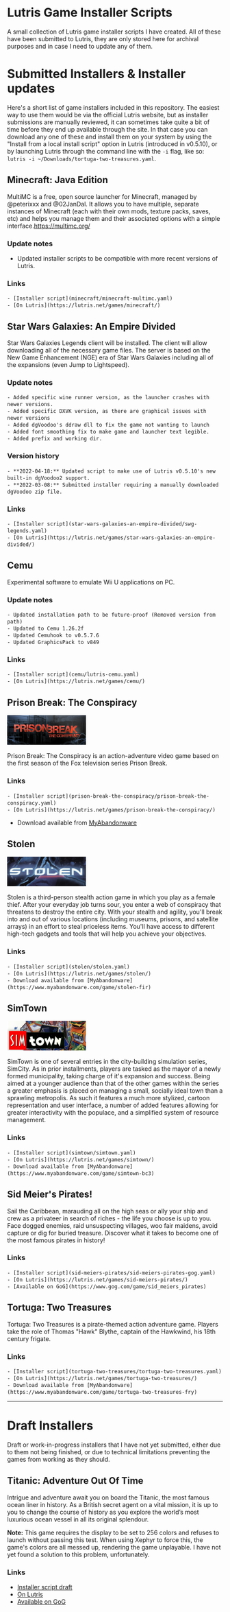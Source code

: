# Lutris Game Installer Scripts

A small collection of Lutris game installer scripts I have created. All of these have been submitted to Lutris, they are only stored here for archival purposes and in case I need to update any of them.

# Submitted Installers & Installer updates

Here's a short list of game installers included in this repository. The easiest way to use them would be via the official Lutris website, but as installer submissions are manually reviewed, it can sometimes take quite a bit of time before they end up available through the site. In that case you can download any one of these and install them on your system by using the "Install from a local install script" option in Lutris (introduced in v0.5.10), or by launching Lutris through the command line with the `-i` flag, like so: `lutris -i ~/Downloads/tortuga-two-treasures.yaml`.

## Minecraft: Java Edition

MultiMC is a free, open source launcher for Minecraft, managed by @peterixxx and @02JanDal. It allows you to have multiple, separate instances of Minecraft (each with their own mods, texture packs, saves, etc) and helps you manage them and their associated options with a simple interface.https://multimc.org/

### Update notes

- Updated installer scripts to be compatible with more recent versions of Lutris.

### Links

    - [Installer script](minecraft/minecraft-multimc.yaml)
    - [On Lutris](https://lutris.net/games/minecraft/)

## Star Wars Galaxies: An Empire Divided

Star Wars Galaxies Legends client will be installed. The client will allow downloading all of the necessary game files. The server is based on the New Game Enhancement (NGE) era of Star Wars Galaxies including all of the expansions (even Jump to Lightspeed).

### Update notes

    - Added specific wine runner version, as the launcher crashes with newer versions.
    - Added specific DXVK version, as there are graphical issues with newer versions
    - Added dgVoodoo's ddraw dll to fix the game not wanting to launch
    - Added font smoothing fix to make game and launcher text legible.
    - Added prefix and working dir.

### Version history

    - **2022-04-18:** Updated script to make use of Lutris v0.5.10's new built-in dgVoodoo2 support.
    - **2022-03-08:** Submitted installer requiring a manually downloaded dgVoodoo zip file.

### Links

    - [Installer script](star-wars-galaxies-an-empire-divided/swg-legends.yaml)
    - [On Lutris](https://lutris.net/games/star-wars-galaxies-an-empire-divided/)

## Cemu

Experimental software to emulate Wii U applications on PC.

### Update notes

    - Updated installation path to be future-proof (Removed version from path)
    - Updated to Cemu 1.26.2f
    - Updated Cemuhook to v0.5.7.6
    - Updated GraphicsPack to v849

### Links

    - [Installer script](cemu/lutris-cemu.yaml)
    - [On Lutris](https://lutris.net/games/cemu/)

## Prison Break: The Conspiracy

![Submitted logo image](prison-break-the-conspiracy/prison-break-conspiracy-lutris-logo.png)

Prison Break: The Conspiracy is an action-adventure video game based on the first season of the Fox television series Prison Break.

### Links

    - [Installer script](prison-break-the-conspiracy/prison-break-the-conspiracy.yaml)
    - [On Lutris](https://lutris.net/games/prison-break-the-conspiracy/)

- Download available from [MyAbandonware](https://www.myabandonware.com/game/prison-break-the-conspiracy-fji)

## Stolen

![Submitted logo image](stolen/stolen-lutris-logo.png)

Stolen is a third-person stealth action game in which you play as a female thief. After your everyday job turns sour, you enter a web of conspiracy that threatens to destroy the entire city. With your stealth and agility, you'll break into and out of various locations (including museums, prisons, and satellite arrays) in an effort to steal priceless items. You'll have access to different high-tech gadgets and tools that will help you achieve your objectives.

### Links

    - [Installer script](stolen/stolen.yaml)
    - [On Lutris](https://lutris.net/games/stolen/)
    - Download available from [MyAbandonware](https://www.myabandonware.com/game/stolen-fir)

## SimTown

![Submitted logo image](simtown/lutris-simtown-logo.jpg)

SimTown is one of several entries in the city-building simulation series, SimCity. As in prior installments, players are tasked as the mayor of a newly formed municipality, taking charge of it's expansion and success. Being aimed at a younger audience than that of the other games within the series a greater emphasis is placed on managing a small, socially ideal town than a sprawling metropolis. As such it features a much more stylized, cartoon representation and user interface, a number of added features allowing for greater interactivity with the populace, and a simplified system of resource management.

### Links

    - [Installer script](simtown/simtown.yaml)
    - [On Lutris](https://lutris.net/games/simtown/)
    - Download available from [MyAbandonware](https://www.myabandonware.com/game/simtown-bc3)

## Sid Meier's Pirates!

Sail the Caribbean, marauding all on the high seas or ally your ship and crew as a privateer in search of riches - the life you choose is up to you. Face dogged enemies, raid unsuspecting villages, woo fair maidens, avoid capture or dig for buried treasure. Discover what it takes to become one of the most famous pirates in history!

### Links

    - [Installer script](sid-meiers-pirates/sid-meiers-pirates-gog.yaml)
    - [On Lutris](https://lutris.net/games/sid-meiers-pirates/)
    - [Available on GoG](https://www.gog.com/game/sid_meiers_pirates)

## Tortuga: Two Treasures

Tortuga: Two Treasures is a pirate-themed action adventure game. Players take the role of Thomas "Hawk" Blythe, captain of the Hawkwind, his 18th century frigate.

### Links

    - [Installer script](tortuga-two-treasures/tortuga-two-treasures.yaml)
    - [On Lutris](https://lutris.net/games/tortuga-two-treasures/)
    - Download available from [MyAbandonware](https://www.myabandonware.com/game/tortuga-two-treasures-fry)

---

# Draft Installers

Draft or work-in-progress installers that I have not yet submitted, either due to them not being finished, or due to technical limitations preventing the games from working as they should.

## Titanic: Adventure Out Of Time

Intrigue and adventure await you on board the Titanic, the most famous ocean liner in history. As a British secret agent on a vital mission, it is up to you to change the course of history as you explore the world’s most luxurious ocean vessel in all its original splendour.

**Note:** This game requires the display to be set to 256 colors and refuses to launch without passing this test. When using Xephyr to force this, the game's colors are all messed up, rendering the game unplayable. I have not yet found a solution to this problem, unfortunately.

### Links

- [Installer script draft](titanic-adventure-out-of-time/titanic-adventure-out-of-time-gog.yaml)
- [On Lutris](https://lutris.net/games/titanic-adventure-out-of-time/)
- [Available on GoG](https://www.gog.com/game/titanic_adventure_out_of_time)
